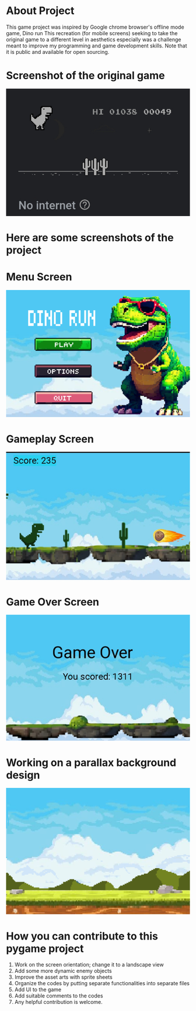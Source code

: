 # About Project
This game project was inspired by Google chrome browser's offline mode game, Dino run This recreation (for mobile screens) seeking to take the original game to a different level in aesthetics especially was a challenge meant to improve my programming and game development skills. Note that it is public and available for open sourcing.

# Screenshot of the original game

!["Screenshot"](Game_screenshots/Screenshot2.png)

# Here are some screenshots of the project
# Menu Screen
!["Screenshot"](Game_screenshots/1740762097825.png)

# Gameplay Screen
!["Screenshot"](Game_screenshots/Screenshot_20250220-142655_1.png)

# Game Over Screen
!["Screenshot"](Game_screenshots/Screenshot_20250223-213536_1.png)

# Working on a parallax background design
!["Screenshot"](Game_screenshots/1740959351642.png)

# How you can contribute to this pygame project 
1. Work on the screen orientation; change it to a landscape view
2. Add some more dynamic enemy objects 
3. Improve the asset arts with sprite sheets
4. Organize the codes by putting separate functionalities into separate files
5. Add UI to the game
6. Add suitable comments to the codes
7. Any helpful contribution is welcome.
